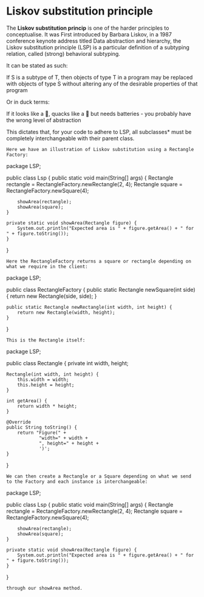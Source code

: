 # Liskov substitution principle


The **Liskov substitution princip** is one of the harder principles to conceptualise. It was First introduced by Barbara Liskov, in a 1987 conference keynote address titled Data abstraction and hierarchy, the Liskov substitution principle (LSP) is a particular definition of a subtyping relation, called (strong) behavioral subtyping.

It can be stated as such:

If S is a subtype of T, then objects of type T in a program may be replaced with objects of type S without altering any of the desirable properties of that program

Or in duck terms:

If it looks like a 🦆, quacks like a 🦆 but needs batteries - you probably have the wrong level of abstraction

This dictates that, for your code to adhere to LSP, all subclasses* must be completely interchangeable with their parent class.
```
Here we have an illustration of Liskov substitution using a Rectangle Factory:
```
package LSP;

public class Lsp {
    public static void main(String[] args) {
        Rectangle rectangle = RectangleFactory.newRectangle(2, 4);
        Rectangle square = RectangleFactory.newSquare(4);

        showArea(rectangle);
        showArea(square);
    }

    private static void showArea(Rectangle figure) {
        System.out.println("Expected area is " + figure.getArea() + " for " + figure.toString());
    }
}
```
Here the RectangleFactory returns a square or rectangle depending on what we require in the client:
```
package LSP;

public class RectangleFactory {
    public static Rectangle newSquare(int side) {
        return new Rectangle(side, side);
    }

    public static Rectangle newRectangle(int width, int height) {
        return new Rectangle(width, height);
    }
}
```
This is the Rectangle itself:
```
package LSP;

public class Rectangle {
    private int width, height;

    Rectangle(int width, int height) {
        this.width = width;
        this.height = height;
    }

    int getArea() {
        return width * height;
    }

    @Override
    public String toString() {
        return "Figure(" +
                "width=" + width +
                ", height=" + height +
                ')';
    }
}
```
We can then create a Rectangle or a Square depending on what we send to the Factory and each instance is interchangeable:
```
package LSP;

public class Lsp {
    public static void main(String[] args) {
        Rectangle rectangle = RectangleFactory.newRectangle(2, 4);
        Rectangle square = RectangleFactory.newSquare(4);

        showArea(rectangle);
        showArea(square);
    }

    private static void showArea(Rectangle figure) {
        System.out.println("Expected area is " + figure.getArea() + " for " + figure.toString());
    }
}
```
through our showArea method.
